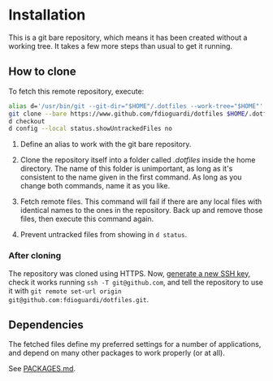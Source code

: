 # Installation

This is a git bare repository, which means it has been created without a working tree.
It takes a few more steps than usual to get it running.

## How to clone

To fetch this remote repository, execute:

```bash
alias d='/usr/bin/git --git-dir="$HOME"/.dotfiles --work-tree="$HOME"'
git clone --bare https://www.github.com/fdioguardi/dotfiles $HOME/.dotfiles
d checkout
d config --local status.showUntrackedFiles no
```

1. Define an alias to work with the git bare repository.

2. Clone the repository itself into a folder called _.dotfiles_ inside the home directory.
The name of this folder is unimportant, as long as it's consistent to the name given in the first command.
As long as you change both commands, name it as you like.

3. Fetch remote files.
This command will fail if there are any local files with identical names to the ones in the repository.
Back up and remove those files, then execute this command again.

4. Prevent untracked files from showing in `d status`.

### After cloning

The repository was cloned using HTTPS.
Now, [generate a new SSH key](https://docs.github.com/en/github/authenticating-to-github/generating-a-new-ssh-key-and-adding-it-to-the-ssh-agent),
check it works running `ssh -T git@github.com`,
and tell the repository to use it with `git remote set-url origin git@github.com:fdioguardi/dotfiles.git`.

## Dependencies

The fetched files define my preferred settings for a number of applications,
and depend on many other packages to work properly (or at all).

See [PACKAGES.md](.docs/PACKAGES.md).
